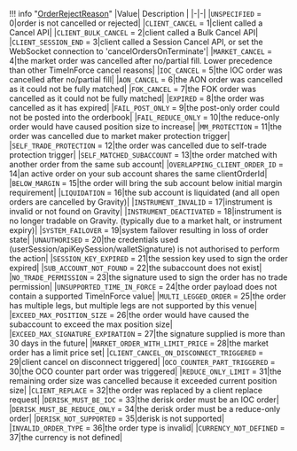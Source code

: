 !!! info "[OrderRejectReason](/../../schemas/order_reject_reason)"
    |Value| Description |
    |-|-|
    |`UNSPECIFIED` = 0|order is not cancelled or rejected|
    |`CLIENT_CANCEL` = 1|client called a Cancel API|
    |`CLIENT_BULK_CANCEL` = 2|client called a Bulk Cancel API|
    |`CLIENT_SESSION_END` = 3|client called a Session Cancel API, or set the WebSocket connection to 'cancelOrdersOnTerminate'|
    |`MARKET_CANCEL` = 4|the market order was cancelled after no/partial fill. Lower precedence than other TimeInForce cancel reasons|
    |`IOC_CANCEL` = 5|the IOC order was cancelled after no/partial fill|
    |`AON_CANCEL` = 6|the AON order was cancelled as it could not be fully matched|
    |`FOK_CANCEL` = 7|the FOK order was cancelled as it could not be fully matched|
    |`EXPIRED` = 8|the order was cancelled as it has expired|
    |`FAIL_POST_ONLY` = 9|the post-only order could not be posted into the orderbook|
    |`FAIL_REDUCE_ONLY` = 10|the reduce-only order would have caused position size to increase|
    |`MM_PROTECTION` = 11|the order was cancelled due to market maker protection trigger|
    |`SELF_TRADE_PROTECTION` = 12|the order was cancelled due to self-trade protection trigger|
    |`SELF_MATCHED_SUBACCOUNT` = 13|the order matched with another order from the same sub account|
    |`OVERLAPPING_CLIENT_ORDER_ID` = 14|an active order on your sub account shares the same clientOrderId|
    |`BELOW_MARGIN` = 15|the order will bring the sub account below initial margin requirement|
    |`LIQUIDATION` = 16|the sub account is liquidated (and all open orders are cancelled by Gravity)|
    |`INSTRUMENT_INVALID` = 17|instrument is invalid or not found on Gravity|
    |`INSTRUMENT_DEACTIVATED` = 18|instrument is no longer tradable on Gravity. (typically due to a market halt, or instrument expiry)|
    |`SYSTEM_FAILOVER` = 19|system failover resulting in loss of order state|
    |`UNAUTHORISED` = 20|the credentials used (userSession/apiKeySession/walletSignature) is not authorised to perform the action|
    |`SESSION_KEY_EXPIRED` = 21|the session key used to sign the order expired|
    |`SUB_ACCOUNT_NOT_FOUND` = 22|the subaccount does not exist|
    |`NO_TRADE_PERMISSION` = 23|the signature used to sign the order has no trade permission|
    |`UNSUPPORTED_TIME_IN_FORCE` = 24|the order payload does not contain a supported TimeInForce value|
    |`MULTI_LEGGED_ORDER` = 25|the order has multiple legs, but multiple legs are not supported by this venue|
    |`EXCEED_MAX_POSITION_SIZE` = 26|the order would have caused the subaccount to exceed the max position size|
    |`EXCEED_MAX_SIGNATURE_EXPIRATION` = 27|the signature supplied is more than 30 days in the future|
    |`MARKET_ORDER_WITH_LIMIT_PRICE` = 28|the market order has a limit price set|
    |`CLIENT_CANCEL_ON_DISCONNECT_TRIGGERED` = 29|client cancel on disconnect triggered|
    |`OCO_COUNTER_PART_TRIGGERED` = 30|the OCO counter part order was triggered|
    |`REDUCE_ONLY_LIMIT` = 31|the remaining order size was cancelled because it exceeded current position size|
    |`CLIENT_REPLACE` = 32|the order was replaced by a client replace request|
    |`DERISK_MUST_BE_IOC` = 33|the derisk order must be an IOC order|
    |`DERISK_MUST_BE_REDUCE_ONLY` = 34|the derisk order must be a reduce-only order|
    |`DERISK_NOT_SUPPORTED` = 35|derisk is not supported|
    |`INVALID_ORDER_TYPE` = 36|the order type is invalid|
    |`CURRENCY_NOT_DEFINED` = 37|the currency is not defined|
